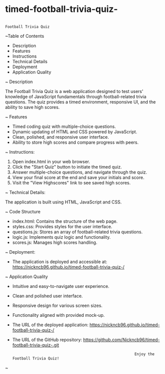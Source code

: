 # timed-football-trivia-quiz-

                                                                          Football Trivia Quiz

~Table of Contents

 - Description
 - Features
 - Instructions
 - Technical Details
 - Deployment
 - Application Quality


~ Description

The Football Trivia Quiz is a web application designed to test users' knowledge of JavaScript fundamentals through football-related trivia questions. 
The quiz provides a timed environment, responsive UI, and the ability to save high scores.

~ Features

 - Timed coding quiz with multiple-choice questions.
 - Dynamic updating of HTML and CSS powered by JavaScript.
 - Clean, polished, and responsive user interface.
 - Ability to store high scores and compare progress with peers.

~ Instructions: 

1. Open index.html in your web browser.
2. Click the "Start Quiz" button to initiate the timed quiz.
3. Answer multiple-choice questions, and navigate through the quiz.
4. View your final score at the end and save your initials and score.
5. Visit the "View Highscores" link to see saved high scores.

~ Technical Details:

The application is built using HTML, JavaScript and CSS.

~ Code Structure

 - index.html: Contains the structure of the web page.
 - styles.css: Provides styles for the user interface.
 - questions.js: Stores an array of football-related trivia questions.
 - logic.js: Implements quiz logic and functionality.
 - scores.js: Manages high scores handling.

~ Deployment:

 - The application is deployed and accessible at: https://nickncb96.github.io/timed-football-trivia-quiz-/

~ Application Quality
 - Intuitive and easy-to-navigate user experience.
 - Clean and polished user interface.
 - Responsive design for various screen sizes.
 - Functionality aligned with provided mock-up.




- The URL of the deployed application: https://nickncb96.github.io/timed-football-trivia-quiz-/
- The URL of the GitHub repository: https://github.com/Nickncb96/timed-football-trivia-quiz-.git







                                                             Enjoy the Football Trivia Quiz!
~
